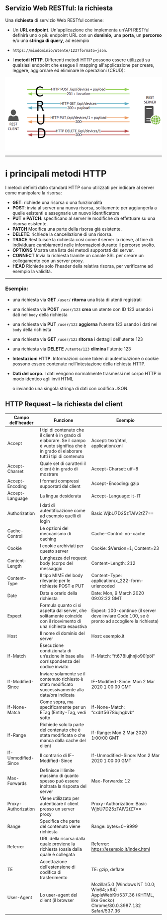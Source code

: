 ## Servizio Web RESTful: la richiesta

Una **richiesta** di servizio Web RESTful contiene:

* Un **URL endpoint**. Un'applicazione che implementa un'API RESTful definirà uno o più endpoint URL con un **dominio**, una **porta**, un **percorso** e/o una **stringa di query**, ad esempio 
* `https://miodominio/utente/123?formato=json`.

* I **metodi HTTP**. Differenti metodi HTTP possono essere utilizzati su qualsiasi endpoint che esegue il mapping all'applicazione per creare, leggere, aggiornare ed eliminare le operazioni (CRUD):

![methods](./img/REST.png)

---

# i principali metodi HTTP

I metodi definiti dallo standard HTTP sono utilizzati per indicare al server come manipolare la risorsa:

* **GET**: richiede una risorsa o una funzionalità
* **POST**: invia al server una nuova risorsa, solitamente per aggiungerla a quelle esistenti e assegnarle un nuovo identificatore
* **PUT** e **PATCH**: specificano al server le modifiche da effettuare su una risorsa esistente.
* **PATCH** Modifica una parte della risorsa già esistente. 
* **DELETE**: richiede la cancellazione di una risorsa.
* **TRACE** Restituisce la richiesta così come il server la riceve, al fine di individuare cambiamenti nelle informazioni durante il percorso svolto.
* **OPTIONS** Mostra una lista dei metodi supportati dal server. 
* **CONNECT** Invia la richiesta tramite un canale SSL per creare un collegamento con un server proxy. 
* **HEAD** Richiede solo l’header della relativa risorsa, per verificarne ad esempio la validità. 

---
### Esempio:

* una richiesta via **GET** `/user/` **ritorna** una lista di utenti registrati
* una richiesta via **POST** `/user/123` **crea** un utente con ID 123 usando i dati nel `body` della richiesta 
* una richiesta via **PUT** `/user/123` **aggiorna** l'utente 123  usando i dati nel `body` della richiesta 
* una richiesta via **GET** `/user/123` **ritorna** i dettagli dell'utente 123
* una richiesta via **DELETE** `/utente/123` **elimina** l'utente 123


* **Intestazioni HTTP**. Informazioni come token di autenticazione o cookie possono essere contenute nell'intestazione della richiesta HTTP.

* **Dati del corpo**. I dati vengono normalmente trasmessi nel corpo HTTP in modo identico agli invii HTML <form> o inviando una singola stringa di dati con codifica JSON.

## HTTP Request – la richiesta del client
Campo dell’header|Funzione|Esempio
---|---|---             
Accept|I tipi di contenuto che il client è in grado di elaborare. Se il campo è vuoto significa che è in grado di elaborare tutti i tipi di contenuto|Accept: text/html, application/xml             
Accept-Charset|Quale set di caratteri il client è in grado di mostrare|Accept-Charset: utf-8             
Accept-Encoding|I formati compressi supportati dal client|Accept-Encoding: gzip             
Accept-Language|La lingua desiderata|Accept-Language: it-IT             
Authorization|I dati di autentificazione come ad esempio quelli di login|Basic WjbU7D25zTAlV2tZ7==             
Cache-Control|Le opzioni del meccanismo di caching|Cache-Control: no-cache             
Cookie|I cookie archiviati per questo server|Cookie: $Version=1; Content=23             
Content-Length|Lunghezza del request body (corpo del messaggio|Content-Length: 212             
Content-Type|Il tipo MIME del body rilevante per le richieste POST e PUT|Content-Type: application/x_222-form-urlencoded             
Date|Data e orario della richiesta|Date: Mon, 9 March 2020 09:02:22 GMT             
Expect|Formula quanto ci si aspetta dal server, che solitamente coincide con il ricevimento di una richiesta esaustiva|Expect: 100-continue (il server deve inviare Code 100, se è pronto ad accogliere la richiesta)             
Host|Il nome di dominio del server|Host: esempio.it             
If-Match|Esecuzione condizionata di un’azione in base alla corrispondenza del codice inviato|If-Match: “ft678iujhnjio90’pöl“             
If-Modified-Since|Inviare solamente se il contenuto richiesto è stato modificato successivamente alla data/ora indicata|IF-Modified-Since: Mon 2 Mar 2020 1:00:00 GMT             
If-None-Match|Come sopra, ma specificamente per un ETag (Entity-Tag, vedi sotto|If-None-Match: “cxdrt5678iujhgbvb“             
If-Range|Richiede solo la parte del contenuto che è stata modificata o che manca dalla cache del client|If-Range: Mon 2 Mar 2020 1:00:00 GMT             
If-Unmodified-Since|Il contrario di IF-Modified-Since|If-Unmodified-Since: Mon 2 Mar 2020 1:00:00 GMT             
Max-Forwards|Definisce il limite massimo di quanto spesso può essere inoltrata la risposta del server|Max-Forwards: 12             
Proxy-Authorization|Viene utilizzato per autenticare il client presso un server proxy|Proxy-Authorization: Basic WjbU7D25zTAlV2tZ7==             
Range|Specifica che parte del contenuto viene richiesta|Range: bytes=0-9999             
Referrer|URL della risorsa dalla quale proviene la richiesta (ossia dalla quale è collegata|Referrer: https://esempio.it/index.html             
TE|Accettazione dell’estensione di codifica di trasferimento|TE: gzip, deflate             
User-Agent|Lo user-agent del client (il browser|Mozilla/5.0 (Windows NT 10.0; Win64; x64) AppleWebKit/537.36 (KHTML, like Gecko) Chrome/80.0.3987.132 Safari/537.36             


